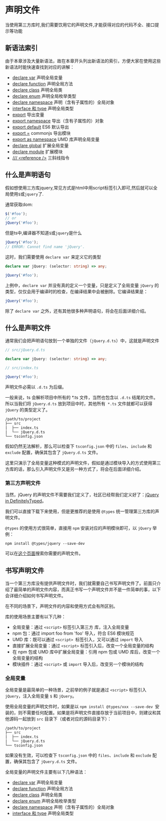# 声明文件

当使用第三方库时,我们需要饮用它的声明文件,才能获得对应的代码不全、接口提示等功能

## 新语法索引

由于本章涉及大量新语法，故在本章开头列出新语法的索引，方便大家在使用这些新语法时能快速查找到对应的讲解：

 - [declare var]('/基础/声明文件/declare-var.ts') 声明全局变量
 - [declare function]('/基础/声明文件/declare-function.ts') 声明全局方法
 - [declare class]('/基础/声明文件/declare-class.ts') 声明全局类
 - [declare enum]('/基础/声明文件/declare-enum.ts') 声明全局枚举类型
 - [declare namespace]('/基础/声明文件/declare-namespace.ts') 声明（含有子属性的）全局对象
 - [interface 和 type]('/基础/声明文件/interface-type.ts') 声明全局类型
 - [export]('/基础/声明文件/export.ts') 导出变量
 - [export namespace]('/基础/声明文件/export-namespace.ts') 导出（含有子属性的）对象
 - [export default]('/基础/声明文件/export-default.ts') ES6 默认导出
 - [export =]('/基础/声明文件/export=.ts') commonjs 导出模块
 - [export as namespace]('/基础/声明文件/export-as-namespace.ts') UMD 库声明全局变量
 - [declare global]('/基础/声明文件/declare-global.ts') 扩展全局变量
 - [declare module]('/基础/声明文件/declare-module.ts') 扩展模块
 - [/// <reference \/>]('/基础/声明文件/reference.ts') 三斜线指令

## 什么是声明语句

假如想使用三方库jquery,常见方式是html中用script标签引入即可,然后就可以全局使用`$`或`jquery`了.

通常获取dom:
```js
$('#foo');
// or
jQuery('#foo');
```
但是ts中,编译器不知道`$`或`jquery`是什么
```js
jQuery('#foo');
// ERROR: Cannot find name 'jQuery'.
```

这时，我们需要使用 `declare var` 来定义它的类型
```ts
declare var jQuery: (selector: string) => any;

jQuery('#foo');
```

上例中，`declare var` 并没有真的定义一个变量，只是定义了全局变量 `jQuery` 的类型，仅仅会用于编译时的检查，在编译结果中会被删除。它编译结果是：
```js
jQuery('#foo');
```

除了 `declare var` 之外，还有其他很多种声明语句，将会在后面详细介绍。

## 什么是声明文件

通常我们会把声明语句放到一个单独的文件（`jQuery.d.ts`）中，这就是声明文件
```ts
// src/jQuery.d.ts

declare var jQuery: (selector: string) => any;
```

```ts
// src/index.ts

jQuery('#foo');
```
声明文件必需以 `.d.ts` 为后缀。

一般来说，ts 会解析项目中所有的 *.ts 文件，当然也包含以 `.d.ts` 结尾的文件。所以当我们将 `jQuery.d.ts` 放到项目中时，其他所有` *.ts` 文件就都可以获得 `jQuery` 的类型定义了。
```
/path/to/project
├── src
|  ├── index.ts
|  └── jQuery.d.ts
└── tsconfig.json
```
假如仍然无法解析，那么可以检查下 `tsconfig.json` 中的 `files`、`include` 和 `exclude` 配置，确保其包含了 `jQuery.d.ts` 文件。

这里只演示了全局变量这种模式的声明文件，假如是通过模块导入的方式使用第三方库的话，那么引入声明文件又是另一种方式了，将会在后面详细介绍。

### 第三方声明文件

当然，jQuery 的声明文件不需要我们定义了，社区已经帮我们定义好了：[jQuery in DefinitelyTyped](https://github.com/DefinitelyTyped/DefinitelyTyped/tree/master/types/jquery/index.d.ts)。

我们可以直接下载下来使用，但是更推荐的是使用 `@types` 统一管理第三方库的声明文件。

`@types` 的使用方式很简单，直接用 `npm` 安装对应的声明模块即可，以 `jQuery` 举例：
```node
npm install @types/jquery --save-dev
```
可以在[这个页面](https://microsoft.github.io/TypeSearch/)搜索你需要的声明文件。

## 书写声明文件

当一个第三方库没有提供声明文件时，我们就需要自己书写声明文件了。前面只介绍了最简单的声明文件内容，而真正书写一个声明文件并不是一件简单的事，以下会详细介绍如何书写声明文件。

在不同的场景下，声明文件的内容和使用方式会有所区别。

库的使用场景主要有以下几种：
 - 全局变量：通过 `<script>` 标签引入第三方 库，注入全局变量
 - npm 包：通过 import foo from 'foo' 导入，符合 ES6 模块规范
 - UMD 库：既可以通过 `<script> `标签引入，又可以通过 `import` 导入
 - 直接扩展全局变量：通过 `<script>` 标签引入后，改变一个全局变量的结构
 - 在 npm 包或 UMD 库中扩展全局变量：引用 npm 包或 UMD 库后，改变一个全局变量的结构
 - 模块插件：通过 `<script>` 或 `import` 导入后，改变另一个模块的结构

 ### 全局变量

 全局变量是最简单的一种场景，之前举的例子就是通过 `<script>` 标签引入 `jQuery`，注入全局变量 `$` 和 `jQuery`。

使用全局变量的声明文件时，如果是以 `npm install @types/xxx --save-dev `安装的，则不需要任何配置。如果是将声明文件直接存放于当前项目中，则建议和其他源码一起放到 `src` 目录下（或者对应的源码目录下）：
```
/path/to/project
├── src
|  ├── index.ts
|  └── jQuery.d.ts
└── tsconfig.json
```

如果没有生效，可以检查下 `tsconfig.json` 中的 `files`、`include` 和 `exclude` 配置，确保其包含了 `jQuery.d.ts` 文件。

全局变量的声明文件主要有以下几种语法：

 - [declare var]('/基础/声明文件/declare-var.ts') 声明全局变量
 - [declare function]('/基础/声明文件/declare-function.ts') 声明全局方法
 - [declare class]('/基础/声明文件/declare-class.ts') 声明全局类
 - [declare enum]('/基础/声明文件/declare-enum.ts') 声明全局枚举类型
 - [declare namespace]('/基础/声明文件/declare-namespace.ts') 声明（含有子属性的）全局对象
 - [interface 和 type]('/基础/声明文件/interface-type.ts') 声明全局类型